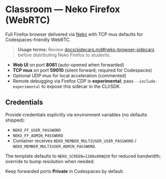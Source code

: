 # Classroom — Neko Firefox (WebRTC)

Full Firefox browser delivered via [Neko](https://github.com/m1k1o/neko) with TCP mux defaults for Codespaces-friendly WebRTC.

> **Usage terms:** Review [docs/sidecars.md#neko-browser-sidecars](../../docs/sidecars.md#neko-browser-sidecars) before distributing Neko Firefox to students.

- **Web UI** on port **8081** (auto-opened when forwarded)
- **TCP mux** on port **59010** (silent forward; required for Codespaces)
- Optional UDP mux for local acceleration (commented)
- Remote debugging via Firefox CDP is **experimental**; pass `--include-experimental` to expose this sidecar in the CLI/SDK.

## Credentials
Provide credentials explicitly via environment variables (no defaults shipped):
- `NEKO_FF_USER_PASSWORD`
- `NEKO_FF_ADMIN_PASSWORD`
- Container receives `NEKO_MEMBER_MULTIUSER_USER_PASSWORD` / `NEKO_MEMBER_MULTIUSER_ADMIN_PASSWORD`.

The template defaults to `NEKO_SCREEN=1280x800@30` for reduced bandwidth; override to bump resolution when needed.

Keep forwarded ports **Private** in Codespaces by default.

